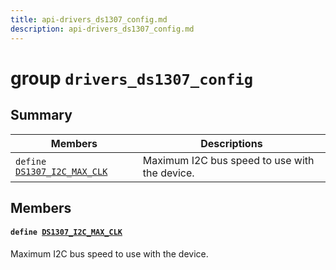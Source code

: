 ```yaml
---
title: api-drivers_ds1307_config.md
description: api-drivers_ds1307_config.md
---
```

# group `drivers_ds1307_config` 

## Summary

 Members                        | Descriptions                                
--------------------------------|---------------------------------------------
`define `[`DS1307_I2C_MAX_CLK`](#group__drivers__ds1307__config_1ga5070664a818e7f14a3d153a0af9474a7)            | Maximum I2C bus speed to use with the device.

## Members

#### `define `[`DS1307_I2C_MAX_CLK`](#group__drivers__ds1307__config_1ga5070664a818e7f14a3d153a0af9474a7) 

Maximum I2C bus speed to use with the device.

